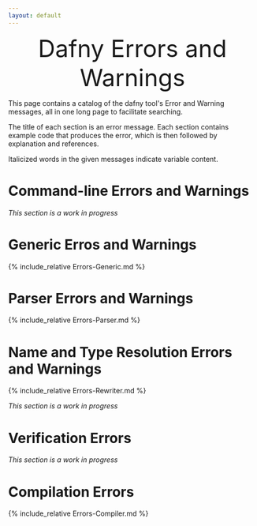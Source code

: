 ```yaml
---
layout: default
---
```

<font size="+4"><p style="text-align: center;">Dafny Errors and Warnings</p></font> <!-- PDFOMIT -->


<link rel="stylesheet" href="../assets/main.css">
<link rel="icon" href="../images/dafny-favicon.png" type="image/png">
<link rel="icon" href="../images/dafny-favicon.svg" type="image/svg+xml">

<script src="https://cdn.mathjax.org/mathjax/latest/MathJax.js?config=TeX-AMS-MML_HTMLorMML" type="text/javascript"></script>

This page contains a catalog of the dafny tool's Error and Warning messages,
all in one long page to facilitate searching.

The title of each section is an error message.
Each section contains example code that produces the error,
which is then followed by explanation and references.

Italicized words in the given messages indicate variable content.

# **Command-line Errors and Warnings**

_This section is a work in progress_
<!--  include_relative Errors-CommandLine.md--> 

# **Generic Erros and Warnings**

{% include_relative Errors-Generic.md %}

# **Parser Errors and Warnings**

{% include_relative Errors-Parser.md %}

# **Name and Type Resolution Errors and Warnings**

{% include_relative Errors-Rewriter.md %}

_This section is a work in progress_

# **Verification Errors**

_This section is a work in progress_

# **Compilation Errors**

{% include_relative Errors-Compiler.md %}

